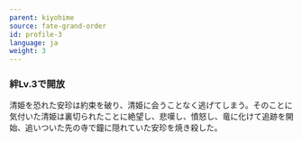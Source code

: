 ```yaml
---
parent: kiyohime
source: fate-grand-order
id: profile-3
language: ja
weight: 3
---
```


### 絆Lv.3で開放

清姫を恐れた安珍は約束を破り、清姫に会うことなく逃げてしまう。そのことに気付いた清姫は裏切られたことに絶望し、悲嘆し、憤怒し、竜に化けて追跡を開始、追いついた先の寺で鐘に隠れていた安珍を焼き殺した。
